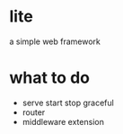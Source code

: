 # lite 
a simple web framework

# what to do

- serve start stop graceful
- router 
- middleware extension